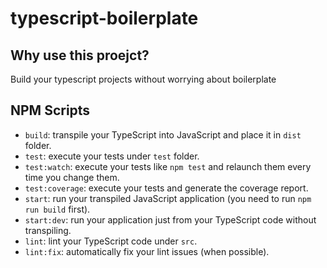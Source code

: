 # typescript-boilerplate

## Why use this proejct?

Build your typescript projects without worrying about boilerplate

## NPM Scripts

* `build`: transpile your TypeScript into JavaScript and place it in `dist` folder.
* `test`: execute your tests under `test` folder.
* `test:watch`: execute your tests like `npm test` and relaunch them every time you change them.
* `test:coverage`: execute your tests and generate the coverage report.
* `start`: run your transpiled JavaScript application (you need to run `npm run build` first).
* `start:dev`: run your application just from your TypeScript code without transpiling.
* `lint`: lint your TypeScript code under `src`.
* `lint:fix`: automatically fix your lint issues (when possible).
